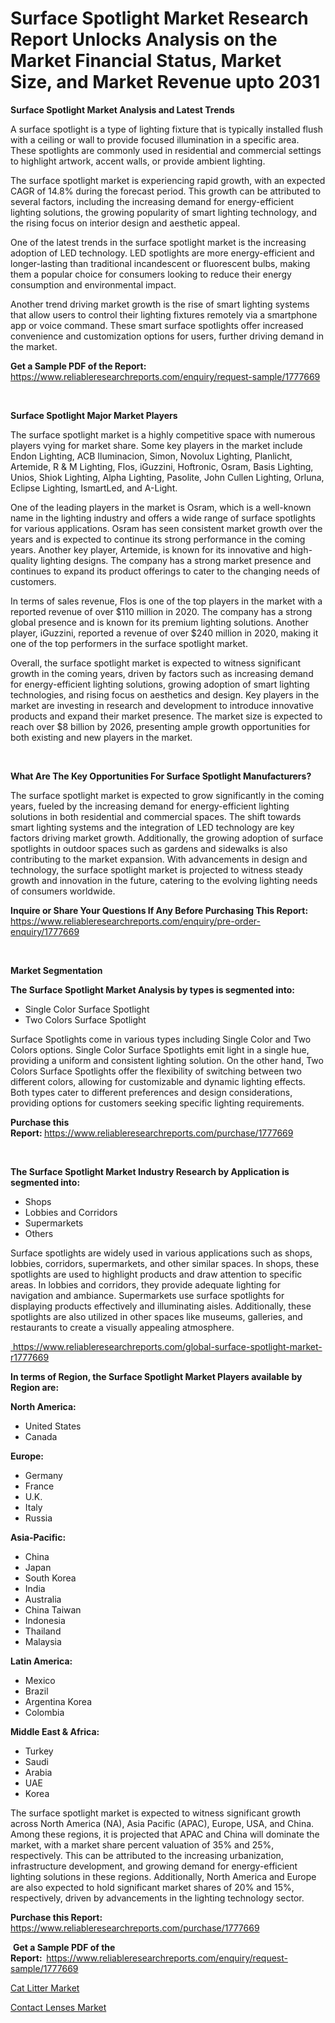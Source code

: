 <p><h1>Surface Spotlight Market Research Report Unlocks Analysis on the Market Financial Status, Market Size, and Market Revenue upto 2031</h1></p><p><strong>Surface Spotlight Market Analysis and Latest Trends</strong></p>
<p><p>A surface spotlight is a type of lighting fixture that is typically installed flush with a ceiling or wall to provide focused illumination in a specific area. These spotlights are commonly used in residential and commercial settings to highlight artwork, accent walls, or provide ambient lighting.</p><p>The surface spotlight market is experiencing rapid growth, with an expected CAGR of 14.8% during the forecast period. This growth can be attributed to several factors, including the increasing demand for energy-efficient lighting solutions, the growing popularity of smart lighting technology, and the rising focus on interior design and aesthetic appeal.</p><p>One of the latest trends in the surface spotlight market is the increasing adoption of LED technology. LED spotlights are more energy-efficient and longer-lasting than traditional incandescent or fluorescent bulbs, making them a popular choice for consumers looking to reduce their energy consumption and environmental impact.</p><p>Another trend driving market growth is the rise of smart lighting systems that allow users to control their lighting fixtures remotely via a smartphone app or voice command. These smart surface spotlights offer increased convenience and customization options for users, further driving demand in the market.</p></p>
<p><strong>Get a Sample PDF of the Report:&nbsp;</strong> <a href="https://www.reliableresearchreports.com/enquiry/request-sample/1777669">https://www.reliableresearchreports.com/enquiry/request-sample/1777669</a></p>
<p>&nbsp;</p>
<p><strong>Surface Spotlight Major Market Players</strong></p>
<p><p>The surface spotlight market is a highly competitive space with numerous players vying for market share. Some key players in the market include Endon Lighting, ACB Iluminacion, Simon, Novolux Lighting, Planlicht, Artemide, R & M Lighting, Flos, iGuzzini, Hoftronic, Osram, Basis Lighting, Unios, Shiok Lighting, Alpha Lighting, Pasolite, John Cullen Lighting, Orluna, Eclipse Lighting, IsmartLed, and A-Light.</p><p>One of the leading players in the market is Osram, which is a well-known name in the lighting industry and offers a wide range of surface spotlights for various applications. Osram has seen consistent market growth over the years and is expected to continue its strong performance in the coming years. Another key player, Artemide, is known for its innovative and high-quality lighting designs. The company has a strong market presence and continues to expand its product offerings to cater to the changing needs of customers.</p><p>In terms of sales revenue, Flos is one of the top players in the market with a reported revenue of over $110 million in 2020. The company has a strong global presence and is known for its premium lighting solutions. Another player, iGuzzini, reported a revenue of over $240 million in 2020, making it one of the top performers in the surface spotlight market.</p><p>Overall, the surface spotlight market is expected to witness significant growth in the coming years, driven by factors such as increasing demand for energy-efficient lighting solutions, growing adoption of smart lighting technologies, and rising focus on aesthetics and design. Key players in the market are investing in research and development to introduce innovative products and expand their market presence. The market size is expected to reach over $8 billion by 2026, presenting ample growth opportunities for both existing and new players in the market.</p></p>
<p>&nbsp;</p>
<p><strong>What Are The Key Opportunities For Surface Spotlight Manufacturers?</strong></p>
<p><p>The surface spotlight market is expected to grow significantly in the coming years, fueled by the increasing demand for energy-efficient lighting solutions in both residential and commercial spaces. The shift towards smart lighting systems and the integration of LED technology are key factors driving market growth. Additionally, the growing adoption of surface spotlights in outdoor spaces such as gardens and sidewalks is also contributing to the market expansion. With advancements in design and technology, the surface spotlight market is projected to witness steady growth and innovation in the future, catering to the evolving lighting needs of consumers worldwide.</p></p>
<p><strong>Inquire or Share Your Questions If Any Before Purchasing This Report:</strong> <a href="https://www.reliableresearchreports.com/enquiry/pre-order-enquiry/1777669">https://www.reliableresearchreports.com/enquiry/pre-order-enquiry/1777669</a></p>
<p>&nbsp;</p>
<p><strong>Market Segmentation</strong></p>
<p><strong>The Surface Spotlight Market Analysis by types is segmented into:</strong></p>
<p><ul><li>Single Color Surface Spotlight</li><li>Two Colors Surface Spotlight</li></ul></p>
<p><p>Surface Spotlights come in various types including Single Color and Two Colors options. Single Color Surface Spotlights emit light in a single hue, providing a uniform and consistent lighting solution. On the other hand, Two Colors Surface Spotlights offer the flexibility of switching between two different colors, allowing for customizable and dynamic lighting effects. Both types cater to different preferences and design considerations, providing options for customers seeking specific lighting requirements.</p></p>
<p><strong>Purchase this Report:&nbsp;</strong><a href="https://www.reliableresearchreports.com/purchase/1777669">https://www.reliableresearchreports.com/purchase/1777669</a></p>
<p>&nbsp;</p>
<p><strong>The Surface Spotlight Market Industry Research by Application is segmented into:</strong></p>
<p><ul><li>Shops</li><li>Lobbies and Corridors</li><li>Supermarkets</li><li>Others</li></ul></p>
<p><p>Surface spotlights are widely used in various applications such as shops, lobbies, corridors, supermarkets, and other similar spaces. In shops, these spotlights are used to highlight products and draw attention to specific areas. In lobbies and corridors, they provide adequate lighting for navigation and ambiance. Supermarkets use surface spotlights for displaying products effectively and illuminating aisles. Additionally, these spotlights are also utilized in other spaces like museums, galleries, and restaurants to create a visually appealing atmosphere.</p></p>
<p><a href="https://www.reliableresearchreports.com/global-surface-spotlight-market-r1777669">&nbsp;https://www.reliableresearchreports.com/global-surface-spotlight-market-r1777669</a></p>
<p><strong>In terms of Region, the Surface Spotlight Market Players available by Region are:</strong></p>
<p>
    <p> <strong> North America: </strong>
        <ul>
            <li>United States</li>
            <li>Canada</li>
        </ul>
        </p> 
    <p> <strong> Europe: </strong>
        <ul>
            <li>Germany</li>
            <li>France</li>
            <li>U.K.</li>
            <li>Italy</li>
            <li>Russia</li>
        </ul>
        </p> 
    <p> <strong> Asia-Pacific: </strong>
        <ul>
            <li>China</li>
            <li>Japan</li>
            <li>South Korea</li>
            <li>India</li>
            <li>Australia</li>
            <li>China Taiwan</li>
            <li>Indonesia</li>
            <li>Thailand</li>
            <li>Malaysia</li>
        </ul>
        </p> 
    <p> <strong> Latin America: </strong>
        <ul>
            <li>Mexico</li>
            <li>Brazil</li>
            <li>Argentina Korea</li>
            <li>Colombia</li>
        </ul>
        </p> 
    <p> <strong> Middle East & Africa: </strong>
        <ul>
            <li>Turkey</li>
            <li>Saudi</li>
            <li>Arabia</li>
            <li>UAE</li>
            <li>Korea</li>
        </ul>
    </p>
    </p>
<p><p>The surface spotlight market is expected to witness significant growth across North America (NA), Asia Pacific (APAC), Europe, USA, and China. Among these regions, it is projected that APAC and China will dominate the market, with a market share percent valuation of 35% and 25%, respectively. This can be attributed to the increasing urbanization, infrastructure development, and growing demand for energy-efficient lighting solutions in these regions. Additionally, North America and Europe are also expected to hold significant market shares of 20% and 15%, respectively, driven by advancements in the lighting technology sector.</p></p>
<p><strong>Purchase this Report: </strong><a href="https://www.reliableresearchreports.com/purchase/1777669">https://www.reliableresearchreports.com/purchase/1777669</a></p>
<p>&nbsp;<strong>Get a Sample PDF of the Report:&nbsp;&nbsp;</strong><a href="https://www.reliableresearchreports.com/enquiry/request-sample/1777669">https://www.reliableresearchreports.com/enquiry/request-sample/1777669</a></p>
<p><strong></strong></p>
<p><p><a href="https://github.com/Hunterico88/Market-Research-Report-List-1/blob/main/cat-litter-market.md">Cat Litter Market</a></p><p><a href="https://github.com/zolotuy145/Market-Research-Report-List-1/blob/main/contact-lenses-market.md">Contact Lenses Market</a></p></p>